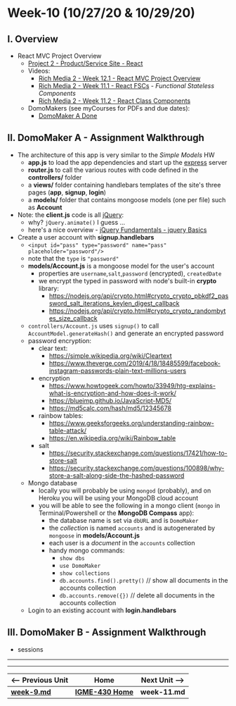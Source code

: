 # Week-10 (10/27/20 & 10/29/20)

## I. Overview 

- React MVC Project Overview
  - [Project 2 - Product/Service Site - React](https://people.rit.edu/arwigm/430/)
  - Videos:
    - [Rich Media 2 - Week 12.1 - React MVC Project Overview](https://www.youtube.com/watch?v=Kl1II4VpgOE)
    - [Rich Media 2 - Week 11.1 - React FSCs](https://www.youtube.com/watch?v=kAMb0sEp9js) - *Functional Stateless Components*
    - [Rich Media 2 - Week 11.2 - React Class Components](https://www.youtube.com/watch?v=EzgxSVN-AzI)
  - DomoMakers (see myCourses for PDFs and due dates):
    - [DomoMaker A Done](https://domomaker-a-2201.herokuapp.com)

## II. DomoMaker A - Assignment Walkthrough

- The architecture of this app is very similar to the *Simple Models* HW
  - **app.js** to load the app dependencies and start up the [express](https://www.npmjs.com/package/express) server
  - **router.js** to call the various routes with code defined in the **controllers/** folder
  - a **views/** folder containing handlebars templates of the site's three pages (**app**, **signup**, **login**)
  - a **models/** folder that contains mongoose models (one per file) such as **Account**
- Note: the **client.js** code is all [jQuery](https://jquery.com/):
  - why? `jQuery.animate()` I guess ...
  - here's a nice overview - [jQuery Fundamentals - jquery Basics](http://jqfundamentals.com/chapter/jquery-basics)
- Create a user account with **signup.handlebars**
  - `<input id="pass" type="password" name="pass" placeholder="password"/>`
  - note that the `type` is `"password"`
  - **models/Account.js** is a mongoose model for the user's account
    - properties are `username`,`salt`,`password` (encrypted), `createdDate`
    - we encrypt the typed in password with node's built-in **crypto** library:
      - https://nodejs.org/api/crypto.html#crypto_crypto_pbkdf2_password_salt_iterations_keylen_digest_callback
      - https://nodejs.org/api/crypto.html#crypto_crypto_randombytes_size_callback
  - `controllers/Account.js` uses `signup()` to call `AccountModel.generateHash()` and generate an encrypted password
  - password encryption:
    - clear text:
      - https://simple.wikipedia.org/wiki/Cleartext
      - https://www.theverge.com/2019/4/18/18485599/facebook-instagram-passwords-plain-text-millions-users
    - encryption
      - https://www.howtogeek.com/howto/33949/htg-explains-what-is-encryption-and-how-does-it-work/
      - https://blueimp.github.io/JavaScript-MD5/
      - https://md5calc.com/hash/md5/12345678
    - rainbow tables:
      - https://www.geeksforgeeks.org/understanding-rainbow-table-attack/
      - https://en.wikipedia.org/wiki/Rainbow_table
    - salt
      - https://security.stackexchange.com/questions/17421/how-to-store-salt
      - https://security.stackexchange.com/questions/100898/why-store-a-salt-along-side-the-hashed-password
  - Mongo database
    - locally you will probably be using `mongod` (probably), and on Heroku you will be using your MongoDB cloud account
    - you will be able to see the following in a mongo client (`mongo` in Terminal/Powershell or the **MongoDB Compass** app):
      - the database name is set via `dbURL` and is `DomoMaker`
      - the *collectio*n is named `accounts` and is autogenerated by `mongoose` in **models/Account.js**
      - each user is a *document* in the `accounts` collection
      - handy mongo commands:
        - `show dbs`
        - `use DomoMaker`
        - `show collections`
        - `db.accounts.find().pretty()` // show all documents in the accounts collection
        - `db.accounts.remove({})` // delete all documents in the accounts collection
  - Login to an existing account with **login.handlebars**


## III. DomoMaker B - Assignment Walkthrough

- sessions






<hr><hr>  

| <-- Previous Unit | Home | Next Unit -->
| --- | --- | --- 
| [**week-9.md**](week-9.md)  |  [**IGME-430 Home**](../README.md) | **week-11.md**

